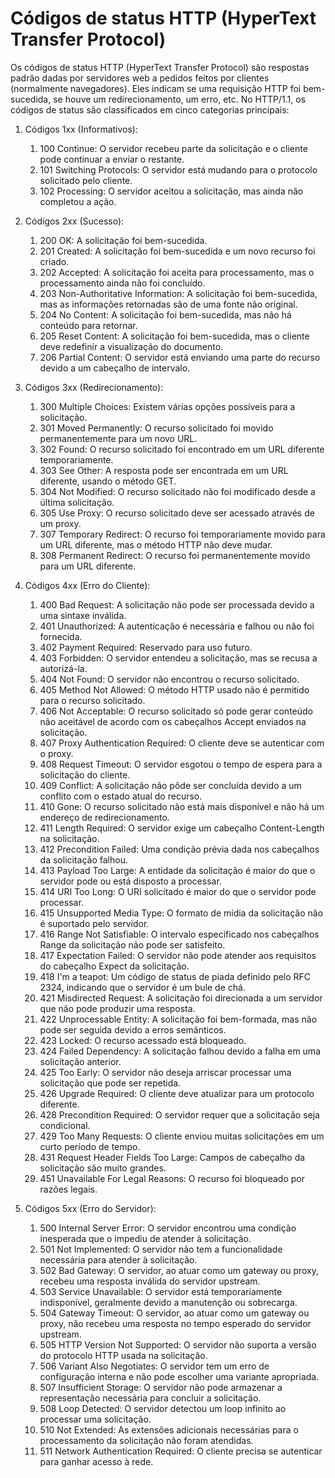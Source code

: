 # Códigos de status HTTP (HyperText Transfer Protocol)

Os códigos de status HTTP (HyperText Transfer Protocol) são respostas padrão dadas por servidores web a pedidos feitos por clientes (normalmente navegadores). Eles indicam se uma requisição HTTP foi bem-sucedida, se houve um redirecionamento, um erro, etc. No HTTP/1.1, os códigos de status são classificados em cinco categorias principais:

1. Códigos 1xx (Informativos):
   1. 100 Continue: O servidor recebeu parte da solicitação e o cliente pode continuar a enviar o restante.
   2. 101 Switching Protocols: O servidor está mudando para o protocolo solicitado pelo cliente.
   3. 102 Processing: O servidor aceitou a solicitação, mas ainda não completou a ação.

2. Códigos 2xx (Sucesso):
   1. 200 OK: A solicitação foi bem-sucedida.
   2. 201 Created: A solicitação foi bem-sucedida e um novo recurso foi criado.
   3. 202 Accepted: A solicitação foi aceita para processamento, mas o processamento ainda não foi concluído.
   4. 203 Non-Authoritative Information: A solicitação foi bem-sucedida, mas as informações retornadas são de uma fonte não original.
   5. 204 No Content: A solicitação foi bem-sucedida, mas não há conteúdo para retornar.
   6. 205 Reset Content: A solicitação foi bem-sucedida, mas o cliente deve redefinir a visualização do documento.
   7. 206 Partial Content: O servidor está enviando uma parte do recurso devido a um cabeçalho de intervalo.
3. Códigos 3xx (Redirecionamento):
   1. 300 Multiple Choices: Existem várias opções possíveis para a solicitação.
   2. 301 Moved Permanently: O recurso solicitado foi movido permanentemente para um novo URL.
   3. 302 Found: O recurso solicitado foi encontrado em um URL diferente temporariamente.
   4. 303 See Other: A resposta pode ser encontrada em um URL diferente, usando o método GET.
   5. 304 Not Modified: O recurso solicitado não foi modificado desde a última solicitação.
   6. 305 Use Proxy: O recurso solicitado deve ser acessado através de um proxy.
   7. 307 Temporary Redirect: O recurso foi temporariamente movido para um URL diferente, mas o método HTTP não deve mudar.
   8. 308 Permanent Redirect: O recurso foi permanentemente movido para um URL diferente.

4. Códigos 4xx (Erro do Cliente):
   1. 400 Bad Request: A solicitação não pode ser processada devido a uma sintaxe inválida.
   2. 401 Unauthorized: A autenticação é necessária e falhou ou não foi fornecida.
   3. 402 Payment Required: Reservado para uso futuro.
   4. 403 Forbidden: O servidor entendeu a solicitação, mas se recusa a autorizá-la.
   5. 404 Not Found: O servidor não encontrou o recurso solicitado.
   6. 405 Method Not Allowed: O método HTTP usado não é permitido para o recurso solicitado.
   7. 406 Not Acceptable: O recurso solicitado só pode gerar conteúdo não aceitável de acordo com os cabeçalhos Accept enviados na solicitação.
   8. 407 Proxy Authentication Required: O cliente deve se autenticar com o proxy.
   9. 408 Request Timeout: O servidor esgotou o tempo de espera para a solicitação do cliente.
   10. 409 Conflict: A solicitação não pôde ser concluída devido a um conflito com o estado atual do recurso.
   11. 410 Gone: O recurso solicitado não está mais disponível e não há um endereço de redirecionamento.
   12. 411 Length Required: O servidor exige um cabeçalho Content-Length na solicitação.
   13. 412 Precondition Failed: Uma condição prévia dada nos cabeçalhos da solicitação falhou.
   14. 413 Payload Too Large: A entidade da solicitação é maior do que o servidor pode ou está disposto a processar.
   15. 414 URI Too Long: O URI solicitado é maior do que o servidor pode processar.
   16. 415 Unsupported Media Type: O formato de mídia da solicitação não é suportado pelo servidor.
   17. 416 Range Not Satisfiable: O intervalo especificado nos cabeçalhos Range da solicitação não pode ser satisfeito.
   18. 417 Expectation Failed: O servidor não pode atender aos requisitos do cabeçalho Expect da solicitação.
   19. 418 I'm a teapot: Um código de status de piada definido pelo RFC 2324, indicando que o servidor é um bule de chá.
   20. 421 Misdirected Request: A solicitação foi direcionada a um servidor que não pode produzir uma resposta.
   21. 422 Unprocessable Entity: A solicitação foi bem-formada, mas não pode ser seguida devido a erros semânticos.
   22. 423 Locked: O recurso acessado está bloqueado.
   23. 424 Failed Dependency: A solicitação falhou devido a falha em uma solicitação anterior.
   24. 425 Too Early: O servidor não deseja arriscar processar uma solicitação que pode ser repetida.
   25. 426 Upgrade Required: O cliente deve atualizar para um protocolo diferente.
   26. 428 Precondition Required: O servidor requer que a solicitação seja condicional.
   27. 429 Too Many Requests: O cliente enviou muitas solicitações em um curto período de tempo.
   28. 431 Request Header Fields Too Large: Campos de cabeçalho da solicitação são muito grandes.
   29. 451 Unavailable For Legal Reasons: O recurso foi bloqueado por razões legais.

5. Códigos 5xx (Erro do Servidor):
   1. 500 Internal Server Error: O servidor encontrou uma condição inesperada que o impediu de atender à solicitação.
   2. 501 Not Implemented: O servidor não tem a funcionalidade necessária para atender à solicitação.
   3. 502 Bad Gateway: O servidor, ao atuar como um gateway ou proxy, recebeu uma resposta inválida do servidor upstream.
   4. 503 Service Unavailable: O servidor está temporariamente indisponível, geralmente devido a manutenção ou sobrecarga.
   5. 504 Gateway Timeout: O servidor, ao atuar como um gateway ou proxy, não recebeu uma resposta no tempo esperado do servidor upstream.
   6. 505 HTTP Version Not Supported: O servidor não suporta a versão do protocolo HTTP usada na solicitação.
   7. 506 Variant Also Negotiates: O servidor tem um erro de configuração interna e não pode escolher uma variante apropriada.
   8. 507 Insufficient Storage: O servidor não pode armazenar a representação necessária para concluir a solicitação.
   9. 508 Loop Detected: O servidor detectou um loop infinito ao processar uma solicitação.
   10. 510 Not Extended: As extensões adicionais necessárias para o processamento da solicitação não foram atendidas.
   11. 511 Network Authentication Required: O cliente precisa se autenticar para ganhar acesso à rede.

